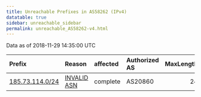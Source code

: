 ```yaml
---
title: Unreachable Prefixes in AS58262 (IPv4)
datatable: true
sidebar: unreachable_sidebar
permalink: unreachable_AS58262-v4.html
---
```


Data as of 2018-11-29 14:35:00 UTC


<div class="datatable-begin"></div>

| Prefix                                                   | Reason                                                                                                 | affected   | Authorized AS   |   MaxLength | Anchor                                         |   unreachable /24s |
|:---------------------------------------------------------|:-------------------------------------------------------------------------------------------------------|:-----------|:----------------|------------:|:-----------------------------------------------|-------------------:|
| [185.73.114.0/24](https://stat.ripe.net/185.73.114.0/24) | [INVALID ASN](https://rpki-validator.ripe.net/announcement-preview?asn=AS58262&prefix=185.73.114.0/24) | complete   | AS20860         |          24 | [RIPE](unreachable_RIPE_NCC_RPKI_Root-v4.html) |                  1 |

<div class="datatable-end"></div>
